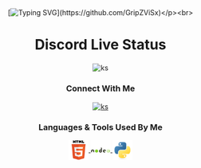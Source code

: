 
<br ><p align="center">
[![Typing SVG](https://readme-typing-svg.demolab.com?font=Rubik+Mono+One&size=19&duration=2000&pause=1000&color=FFFFFF&center=true&vCenter=true&width=500&lines=Hello+There;I+am+Gripz+a.k.a.+Kulin;I+am+an+intermediate+programmer.;Nice+to+meet+you.)](https://github.com/GripZViSx)</p><br>
 <h1 align="center">Discord Live Status</h1>
<p align="center">
<a href"" target="blank"><img align="center" src="https://discord.c99.nl/widget/theme-2/844863061907210251.png" alt="ks"/>
</a>
</p>

<h3 align="center">Connect With Me</h3> 

<p align="center">
 <a href="https://instagram.com/kulin_editz" target="blank"><img align="center" src="https://raw.githubusercontent.com/rahuldkjain/github-profile-readme-generator/master/src/images/icons/Social/instagram.svg" alt="ks" height="30" width="40" /></a>
 
</p>

  <h3 align="center">Languages & Tools Used By Me</h3>
  <p align="center">
  <a href="https://www.w3.org/html/" target="_blank"> <img src="https://raw.githubusercontent.com/devicons/devicon/master/icons/html5/html5-original-wordmark.svg" alt="html5" width="40" height="40" align="center"/> </a> <a href="https://nodejs.org" target="_blank"> <img src="https://raw.githubusercontent.com/devicons/devicon/master/icons/nodejs/nodejs-original-wordmark.svg" alt="nodejs" width="40" height="40" align="center"/> </a> <a href="https://www.python.org" target="_blank"> <img src="https://raw.githubusercontent.com/devicons/devicon/master/icons/python/python-original.svg" alt="python" width="40" height="40" align="center"/> </a>
 </p>
